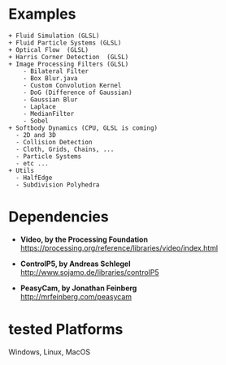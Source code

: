 # Examples

```
+ Fluid Simulation (GLSL)
+ Fluid Particle Systems (GLSL)
+ Optical Flow  (GLSL)
+ Harris Corner Detection  (GLSL)
+ Image Processing Filters (GLSL)
    - Bilateral Filter
    - Box Blur.java
    - Custom Convolution Kernel
    - DoG (Difference of Gaussian)
    - Gaussian Blur
    - Laplace
    - MedianFilter
    - Sobel
+ Softbody Dynamics (CPU, GLSL is coming)
  - 2D and 3D
  - Collision Detection
  - Cloth, Grids, Chains, ...
  - Particle Systems
  - etc ...
+ Utils
  - HalfEdge
  - Subdivision Polyhedra
```


# Dependencies

 - **Video, by the Processing Foundation**<br>
   https://processing.org/reference/libraries/video/index.html
   
 - **ControlP5, by Andreas Schlegel**<br>
   http://www.sojamo.de/libraries/controlP5
   
 - **PeasyCam, by Jonathan Feinberg**<br>
   http://mrfeinberg.com/peasycam


# tested Platforms
Windows, Linux, MacOS
